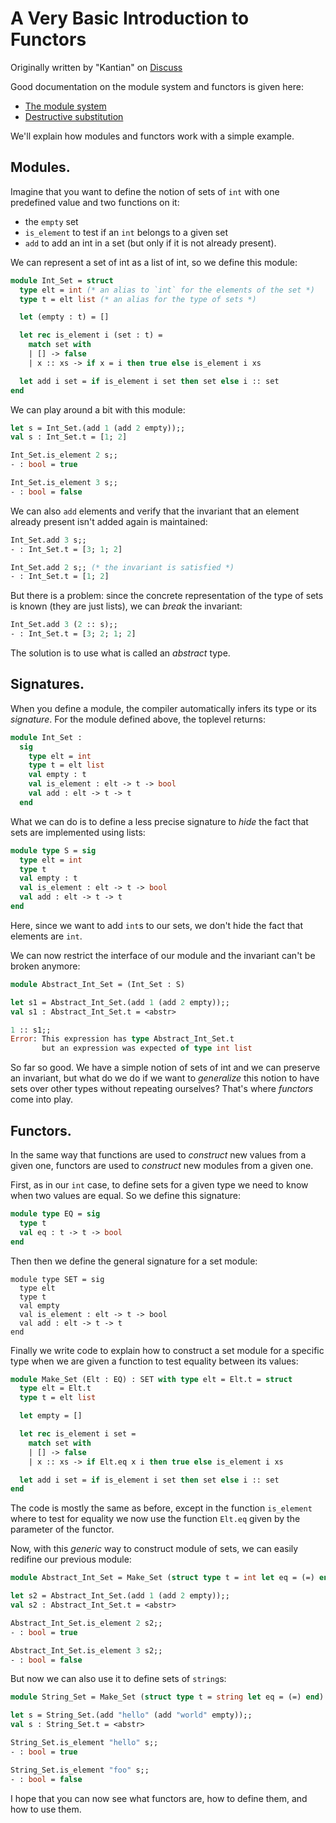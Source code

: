 # A Very Basic Introduction to Functors

Originally written by "Kantian" on
[Discuss](https://discuss.ocaml.org/t/help-me-to-understand-functors/)

Good documentation on the module system and functors is given here:

- [The module system](http://caml.inria.fr/pub/docs/manual-ocaml/moduleexamples.html)
- [Destructive substitution](http://caml.inria.fr/pub/docs/manual-ocaml/extn.html#sec249)

We'll explain how modules and functors work with a simple example.

## Modules.

Imagine that you want to define the notion of sets of `int` with one
predefined value and two functions on it:

- the `empty` set
- `is_element` to test if an `int` belongs to a given set
- `add` to add an int in a set (but only if it is not already present).

We can represent a set of int as a list of int, so we define this module:

```ocaml
module Int_Set = struct
  type elt = int (* an alias to `int` for the elements of the set *)
  type t = elt list (* an alias for the type of sets *)

  let (empty : t) = []

  let rec is_element i (set : t) =
    match set with
    | [] -> false
    | x :: xs -> if x = i then true else is_element i xs

  let add i set = if is_element i set then set else i :: set
end
```

We can play around a bit with this module:


```ocaml
let s = Int_Set.(add 1 (add 2 empty));;
val s : Int_Set.t = [1; 2]

Int_Set.is_element 2 s;;
- : bool = true

Int_Set.is_element 3 s;;
- : bool = false
```

We can also `add` elements and verify that  the invariant
that an element already present isn't added again is maintained:

```ocaml
Int_Set.add 3 s;;
- : Int_Set.t = [3; 1; 2]

Int_Set.add 2 s;; (* the invariant is satisfied *)
- : Int_Set.t = [1; 2]
```

But there is a problem: since the concrete representation of the type
of sets is known (they are just lists), we can *break* the invariant:

```ocaml
Int_Set.add 3 (2 :: s);;
- : Int_Set.t = [3; 2; 1; 2]
```

The solution is to use what is called an *abstract* type.

## Signatures.

When you define a module, the compiler automatically infers its type
or its *signature*. For the module defined above, the toplevel
returns:

```ocaml
module Int_Set :
  sig
    type elt = int
    type t = elt list
    val empty : t
    val is_element : elt -> t -> bool
    val add : elt -> t -> t
  end
```

What we can do is to define a less precise signature to
*hide* the fact that sets are implemented using lists:

```ocaml
module type S = sig
  type elt = int
  type t
  val empty : t
  val is_element : elt -> t -> bool
  val add : elt -> t -> t
end
```

Here, since we want to add `int`s to our sets, we don't hide the fact
that elements are `int`.

We can now restrict the interface of our module and the invariant
can't be broken anymore:

```ocaml
module Abstract_Int_Set = (Int_Set : S)

let s1 = Abstract_Int_Set.(add 1 (add 2 empty));;
val s1 : Abstract_Int_Set.t = <abstr>

1 :: s1;;
Error: This expression has type Abstract_Int_Set.t
       but an expression was expected of type int list
```

So far so good. We have a simple notion of sets of int and we can
preserve an invariant, but what do we do if we want to *generalize*
this notion to have sets over other types without repeating ourselves?
That's where *functors* come into play.

## Functors.

In the same way that functions are used to *construct* new values from
a given one, functors are used to *construct* new modules from a given
one.

First, as in our `int` case, to define sets for a given type we need
to know when two values are equal. So we define this signature:

```ocaml
module type EQ = sig
  type t
  val eq : t -> t -> bool
end
```

Then then we define the general signature for a set module:

```
module type SET = sig
  type elt
  type t
  val empty
  val is_element : elt -> t -> bool
  val add : elt -> t -> t
end
```

Finally we write code to explain how to construct a set module for a
specific type when we are given a function to test equality between its
values:

```ocaml
module Make_Set (Elt : EQ) : SET with type elt = Elt.t = struct
  type elt = Elt.t
  type t = elt list

  let empty = []

  let rec is_element i set =
    match set with
    | [] -> false
    | x :: xs -> if Elt.eq x i then true else is_element i xs

  let add i set = if is_element i set then set else i :: set
end
```

The code is mostly the same as before, except in the function
`is_element` where to test for equality we now use the function `Elt.eq`
given by the parameter of the functor.

Now, with this *generic* way to construct module of sets, we can
easily redifine our previous module:

```ocaml
module Abstract_Int_Set = Make_Set (struct type t = int let eq = (=) end)

let s2 = Abstract_Int_Set.(add 1 (add 2 empty));;
val s2 : Abstract_Int_Set.t = <abstr>

Abstract_Int_Set.is_element 2 s2;;
- : bool = true

Abstract_Int_Set.is_element 3 s2;;
- : bool = false
```

But now we can also use it to define sets of `string`s:

```ocaml
module String_Set = Make_Set (struct type t = string let eq = (=) end)

let s = String_Set.(add "hello" (add "world" empty));;
val s : String_Set.t = <abstr>

String_Set.is_element "hello" s;;
- : bool = true

String_Set.is_element "foo" s;;
- : bool = false
```

I hope that you can now see what functors are, how to define them, and
how to use them.

